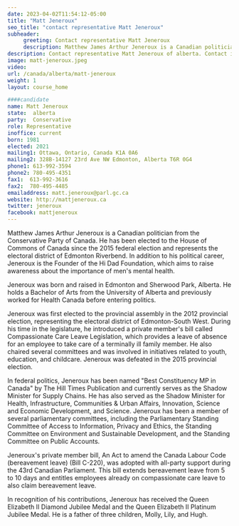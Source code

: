 ```yaml
---
date: 2023-04-02T11:54:12-05:00
title: "Matt Jeneroux"
seo_title: "contact representative Matt Jeneroux"
subheader:
     greeting: Contact representative Matt Jeneroux
     description: Matthew James Arthur Jeneroux is a Canadian politician from the Conservative Party of Canada. He has been elected to the House of Commons of Canada since the 2015 federal election and represents the electoral district of Edmonton Riverbend.
description: Contact representative Matt Jeneroux of alberta. Contact information for Matt Jeneroux includes email address, phone number, and mailing address.
image: matt-jeneroux.jpeg
video:
url: /canada/alberta/matt-jeneroux
weight: 1
layout: course_home

####candidate
name: Matt Jeneroux
state:	alberta
party:	Conservative
role: Representative
inoffice: current
born: 1981
elected: 2021
mailing1: Ottawa, Ontario, Canada K1A 0A6
mailing2: 328B-14127 23rd Ave NW Edmonton, Alberta T6R 0G4
phone1:	613-992-3594
phone2: 780-495-4351
fax1:  613-992-3616
fax2:  780-495-4485
emailaddress: matt.jeneroux@parl.gc.ca
website: http://mattjeneroux.ca
twitter: jeneroux
facebook: mattjeneroux
---
```


Matthew James Arthur Jeneroux is a Canadian politician from the Conservative Party of Canada. He has been elected to the House of Commons of Canada since the 2015 federal election and represents the electoral district of Edmonton Riverbend. In addition to his political career, Jeneroux is the Founder of the Hi Dad Foundation, which aims to raise awareness about the importance of men's mental health.

Jeneroux was born and raised in Edmonton and Sherwood Park, Alberta. He holds a Bachelor of Arts from the University of Alberta and previously worked for Health Canada before entering politics.

Jeneroux was first elected to the provincial assembly in the 2012 provincial election, representing the electoral district of Edmonton-South West. During his time in the legislature, he introduced a private member's bill called Compassionate Care Leave Legislation, which provides a leave of absence for an employee to take care of a terminally ill family member. He also chaired several committees and was involved in initiatives related to youth, education, and childcare. Jeneroux was defeated in the 2015 provincial election.

In federal politics, Jeneroux has been named "Best Constituency MP in Canada" by The Hill Times Publication and currently serves as the Shadow Minister for Supply Chains. He has also served as the Shadow Minister for Health, Infrastructure, Communities & Urban Affairs, Innovation, Science and Economic Development, and Science. Jeneroux has been a member of several parliamentary committees, including the Parliamentary Standing Committee of Access to Information, Privacy and Ethics, the Standing Committee on Environment and Sustainable Development, and the Standing Committee on Public Accounts.

Jeneroux's private member bill, An Act to amend the Canada Labour Code (bereavement leave) (Bill C-220), was adopted with all-party support during the 43rd Canadian Parliament. This bill extends bereavement leave from 5 to 10 days and entitles employees already on compassionate care leave to also claim bereavement leave.

In recognition of his contributions, Jeneroux has received the Queen Elizabeth II Diamond Jubilee Medal and the Queen Elizabeth II Platinum Jubilee Medal. He is a father of three children, Molly, Lily, and Hugh.
